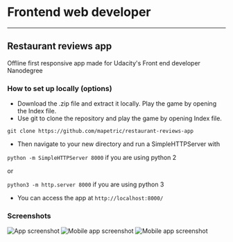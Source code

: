 # Frontend web developer
---


## Restaurant reviews app

Offline first responsive app made for Udacity's Front end developer Nanodegree

### How to set up locally (options)

* Download the .zip file and extract it locally. Play the game by opening the Index file.
* Use git to clone the repository and play the game by opening Index file.

```git clone https://github.com/mapetric/restaurant-reviews-app```

* Then navigate to your new directory and run a SimpleHTTPServer with

```python -m SimpleHTTPServer 8000``` if you are using python 2

or

```python3 -m http.server 8000``` if you are using python 3

* You can access the app at
```http://localhost:8000/```

### Screenshots

![App screenshot](https://snag.gy/Kf2vGB.jpg)
![Mobile app screenshot](https://snag.gy/jv23gY.jpg)
![Mobile app screenshot](https://snag.gy/QDv5LP.jpg)
